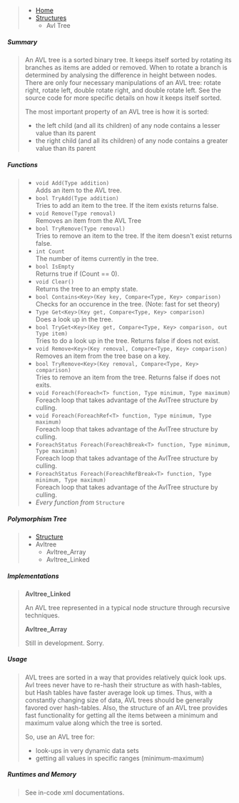 >- [Home](https://github.com/53V3N1X/SevenFramework/wiki)<br />
>  - [Structures](https://github.com/53V3N1X/SevenFramework/wiki/Structures)<br />
>    - Avl Tree

##### Summary

>An AVL tree is a sorted binary tree. It keeps itself sorted by rotating its branches
>as items are added or removed. When to rotate a branch is determined by analysing the
>difference in height between nodes. There are only four necessary manipulations of an
>AVL tree: rotate right, rotate left, double rotate right, and double rotate left. See
>the source code for more specific details on how it keeps itself sorted.
>
>The most important property of an AVL tree is how it is sorted:
>* the left child (and all its children) of any node contains a lesser value than its parent
>* the right child (and all its children) of any node contains a greater value than its parent

##### Functions

>* `void Add(Type addition)`<br />
>Adds an item to the AVL tree.
>* `bool TryAdd(Type addition)`<br />
>Tries to add an item to the tree. If the item exists returns false.
>* `void Remove(Type removal)`<br />
>Removes an item from the AVL Tree
>* `bool TryRemove(Type removal)`<br />
>Tries to remove an item to the tree. If the item doesn't exist returns false.
>* `int Count`<br />
>The number of items currently in the tree.
>* `bool IsEmpty`<br />
>Returns true if (Count == 0).
>* `void Clear()`<br />
>Returns the tree to an empty state.
>* `bool Contains<Key>(Key key, Compare<Type, Key> comparison)`<br />
>Checks for an occurence in the tree. (Note: fast for set theory)
>* `Type Get<Key>(Key get, Compare<Type, Key> comparison)`<br />
>Does a look up in the tree.
>* `bool TryGet<Key>(Key get, Compare<Type, Key> comparison, out Type item)`<br />
>Tries to do a look up in the tree. Returns false if does not exist.
>* `void Remove<Key>(Key removal, Compare<Type, Key> comparison)`<br />
>Removes an item from the tree base on a key.
>* `bool TryRemove<Key>(Key removal, Compare<Type, Key> comparison)`<br />
>Tries to remove an item from the tree. Returns false if does not exits.
>* `void Foreach(Foreach<T> function, Type minimum, Type maximum)`<br />
>Foreach loop that takes advantage of the AvlTree structure by culling.
>* `void Foreach(ForeachRef<T> function, Type minimum, Type maximum)`<br />
>Foreach loop that takes advantage of the AvlTree structure by culling.
>* `ForeachStatus Foreach(ForeachBreak<T> function, Type minimum, Type maximum)`<br />
>Foreach loop that takes advantage of the AvlTree structure by culling.
>* `ForeachStatus Foreach(ForeachRefBreak<T> function, Type minimum, Type maximum)`<br />
>Foreach loop that takes advantage of the AvlTree structure by culling.
>* _Every function from_ `Structure`

##### Polymorphism Tree

>- [Structure](https://github.com/53V3N1X/SevenFramework/wiki/Structure)
>  - Avltree
>     - Avltree_Array
>     - Avltree_Linked

##### Implementations

>**Avltree_Linked**
>
>An AVL tree represented in a typical node structure through recursive
>techniques.
>
>**Avltree_Array**
>
>Still in development. Sorry.

##### Usage

>AVL trees are sorted in a way that provides relatively quick look ups.
>Avl trees never have to re-hash their structure as with hash-tables, but
>Hash tables have faster average look up times. Thus, with a constantly
>changing size of data, AVL trees should be generally favored over hash-tables.
>Also, the structure of an AVL tree provides fast functionality
>for getting all the items between a minimum and maximum value along which 
>the tree is sorted.
>
>So, use an AVL tree for:
>* look-ups in very dynamic data sets
>* getting all values in specific ranges (minimum-maximum)

##### Runtimes and Memory

>See in-code xml documentations.